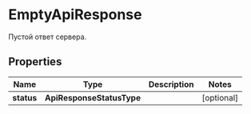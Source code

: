 

# EmptyApiResponse

Пустой ответ сервера.

## Properties

Name | Type | Description | Notes
------------ | ------------- | ------------- | -------------
**status** | **ApiResponseStatusType** |  |  [optional]



